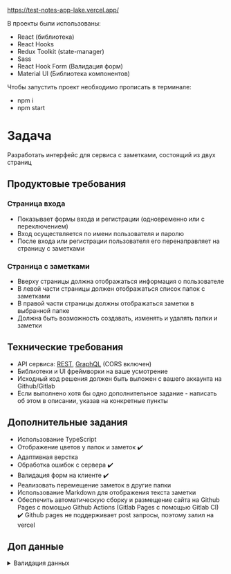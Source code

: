 https://test-notes-app-lake.vercel.app/

В проекты были использованы: 
- React (библиотека)
- React Hooks
- Redux Toolkit (state-manager)
- Sass 
- React Hook Form (Валидация форм)
- Material UI (Библиотека компонентов)

Чтобы запустить проект необходимо прописать в терминале: 
- npm i
- npm start 

# Задача

Разработать интерфейс для сервиса с заметками, состоящий из двух страниц

## Продуктовые требования
### Страница входа
* Показывает формы входа и регистрации (одновременно или с переключением)
* Вход осуществляется по имени пользователя и паролю
* После входа или регистрации пользователя его перенаправляет на страницу с заметками

### Страница с заметками
* Вверху страницы должна отображаться информация о пользователе
* В левой части страницы должен отображаться список папок с заметками
* В правой части страницы должны отображаться заметки в выбранной папке
* Должна быть возможность создавать, изменять и удалять папки и заметки

## Технические требования
* API сервиса: [REST](https://test-api.misaka.net.ru/swagger/), [GraphQL](https://test-api.misaka.net.ru/graphql/) (CORS включен)
* Библиотеки и UI фреймворки на ваше усмотрение
* Исходный код решения должен быть выложен с вашего аккаунта на Github/Gitlab
* Если выполнено хотя бы одно дополнительное задание - написать об этом в описании, указав на конкретные пункты

## Дополнительные задания
* Использование TypeScript 
* Отображение цветов у папок и заметок :heavy_check_mark:
* Адаптивная верстка
* Обработка ошибок с сервера :heavy_check_mark:
* Валидация форм на клиенте :heavy_check_mark:
* Реализовать перемещение заметок в другие папки
* Использование Markdown для отображения текста заметки
* Обеспечить автоматическую сборку и размещение сайта на Github Pages с помощью Github Actions (Gitlab Pages с помощью Gitlab CI) :heavy_check_mark: Github pages не поддерживает post запросы, поэтому залил на vercel

## Доп данные

<details>
  <summary>Валидация данных</summary>
  
  * Login
    * Username - до 32 символов, обязательный
    * Email - обязательный
    * Password - от 6 до 32 символом, обязательный
  * Folder
    * Name - до 32 символов, обязательный
    * Color - необязательный
  * Note
    * Title - до 32 символов, обязательный
    * Content - до 256 символов, обязательный
    * Color - необязательный
  * Список цветов: White, Blue, Orange, Yellow, Purple, Pink, Green, Lime, LightGray
  
</details>

